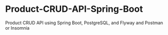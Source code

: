 # Product-CRUD-API-Spring-Boot
Product CRUD API using Spring Boot, PostgreSQL, and Flyway and Postman or Insomnia
